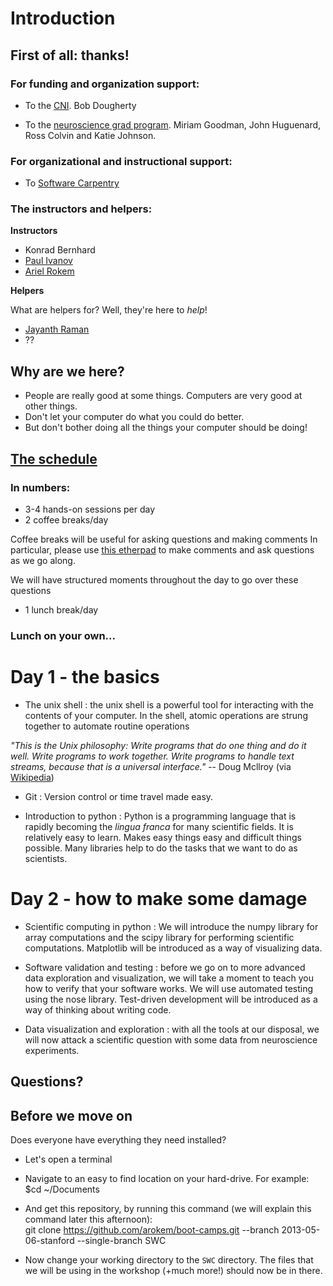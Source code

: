 # Introduction

## First of all: thanks! 

### For funding and organization support: 
- To the [CNI](http://cni.stanford.edu/). Bob Dougherty

- To the [neuroscience grad program](http://biosciences.stanford.edu/neurosciences.html). Miriam Goodman, John Huguenard, Ross Colvin and Katie Johnson.

### For organizational and instructional support: 
- To [Software Carpentry](http://software-carpentry.org/) 

### The instructors and helpers: 

**Instructors**
- Konrad Bernhard  
- [Paul Ivanov](http://pirsquared.org/)
- [Ariel Rokem](http://arokem.org)

**Helpers**

What are helpers for? Well, they're here to *help*!

- [Jayanth Raman](https://www.linkedin.com/in/jayanthraman)
- ?? 

## Why are we here? 

- People are really good at some things. Computers are very good at other things. 
- Don't let your computer do what you could do better. 
- But don't bother doing all the things your computer should be doing! 

## [The schedule](http://arokem.github.io/boot-camps/2013-05-06-stanford/#schedule) 

### In numbers: 
- 3-4 hands-on sessions per day
- 2 coffee breaks/day

Coffee breaks will be useful for asking questions and making comments
In particular, please use [this etherpad](https://etherpad.mozilla.org/m4Um2MFlCN)
to make comments and ask questions as we go along. 

We will have structured moments throughout the day to go over these questions  

- 1 lunch break/day

### Lunch on your own...

# Day 1 - the basics

- The unix shell : the unix shell is a powerful tool for interacting with the contents of your computer. In the shell, atomic operations are strung together to automate routine operations 

*"This is the Unix philosophy: Write programs that do one thing and do it well. Write programs to work together. Write programs to handle text streams, because that is a universal interface."* -- Doug Mcllroy (via [Wikipedia](http://en.wikipedia.org/wiki/Unix_philosophy)) 

- Git : Version control or time travel made easy.

- Introduction to python : Python is a programming language that is rapidly becoming the *lingua franca* for many scientific fields. It is relatively easy to learn. Makes easy things easy and difficult things possible. Many libraries help to do the tasks that we want to do as scientists.   

# Day 2 - how to make some damage 

- Scientific computing in python : We will introduce the numpy library for array computations and the scipy library for performing scientific computations. Matplotlib will be introduced as a way of visualizing data. 

- Software validation and testing : before we go on to more advanced data exploration and visualization, we will take a moment to teach you how to verify that your software works. We will use automated testing using the nose library. Test-driven development will be introduced as a way of thinking about writing code. 

- Data visualization and exploration : with all the tools at our disposal, we will now attack a scientific question with some data from neuroscience experiments.  

## Questions? 


## Before we move on

Does everyone have everything they need installed? 

- Let's open a terminal
- Navigate to an easy to find location on your hard-drive. For example: 
    $cd ~/Documents 

- And get this repository, by running this command (we will explain this command later this afternoon):  
	git clone https://github.com/arokem/boot-camps.git --branch 2013-05-06-stanford --single-branch SWC

- Now change your working directory to the `SWC` directory. The files that we will be using in the workshop (+much more!) should now be in there.